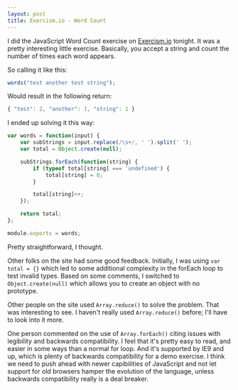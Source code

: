 ```yaml
---
layout: post
title: Exercism.io - Word Count
---
```


I did the JavaScript Word Count exercise on [Exercism.io](http://exercism.io) tonight.  It was a pretty interesting
little exercise.  Basically, you accept a string and count the number of times each word appears.

So calling it like this:
```JavaScript
words("test another test string");
```

Would result in the following return:
```JavaScript
{ "test": 2, "another": 1, "string": 1 }
```

I ended up solving it this way:
```JavaScript
var words = function(input) {
    var subStrings = input.replace(/\s+/, ' ').split(' ');
    var total = Object.create(null);

    subStrings.forEach(function(string) {
        if (typeof total[string] === 'undefined') {
            total[string] = 0;
        }

        total[string]++;
    });

    return total;
};

module.exports = words;
```

Pretty straightforward, I thought.

Other folks on the site had some good feedback.  Initially, I was using `var total = {}` which led to some additional
complexity in the forEach loop to test invalid types.  Based on some comments, I switched to `Object.create(null)` which
allows you to create an object with no prototype.

Other people on the site used `Array.reduce()` to solve the problem.  That was interesting to see.  I haven't really used
`Array.reduce()` before; I'll have to look into it more.

One person commented on the use of `Array.forEach()` citing issues with legibility and backwards compatibility.  I feel
that it's pretty easy to read, and easier in some ways than a normal for loop.  And it's supported by IE9 and up, which
is plenty of backwards compatibility for a demo exercise.  I think we need to push ahead with newer capibilities of JavaScript
and not let support for old browsers hamper the evolution of the language, unless backwards compatibility really is a 
deal breaker.
